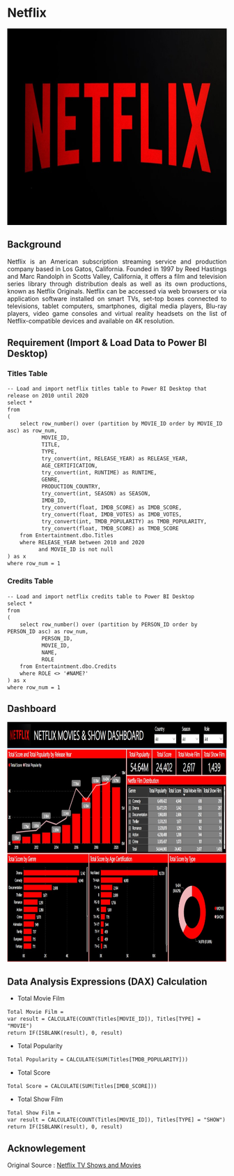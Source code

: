 # Netflix 
<img src="https://github.com/Bayunova28/Netflix/blob/master/cover.jpg" height="450" width="1100">

## Background
<p align="justify">Netflix is an American subscription streaming service and production company based in Los Gatos, California. Founded in 1997 by Reed Hastings and Marc 
Randolph in Scotts Valley, California, it offers a film and television series library through distribution deals as well as its own productions, known as Netflix 
Originals. Netflix can be accessed via web browsers or via application software installed on smart TVs, set-top boxes connected to televisions, tablet computers, 
smartphones, digital media players, Blu-ray players, video game consoles and virtual reality headsets on the list of Netflix-compatible devices and available on 4K 
resolution.</p>

## Requirement (Import & Load Data to Power BI Desktop)
### Titles Table
```mysql
-- Load and import netflix titles table to Power BI Desktop that release on 2010 until 2020
select *
from 
(
	select row_number() over (partition by MOVIE_ID order by MOVIE_ID asc) as row_num,
		   MOVIE_ID,
		   TITLE,
		   TYPE,
		   try_convert(int, RELEASE_YEAR) as RELEASE_YEAR,
		   AGE_CERTIFICATION,
		   try_convert(int, RUNTIME) as RUNTIME,
		   GENRE,
		   PRODUCTION_COUNTRY,
		   try_convert(int, SEASON) as SEASON,
		   IMDB_ID,
		   try_convert(float, IMDB_SCORE) as IMDB_SCORE,
		   try_convert(float, IMDB_VOTES) as IMDB_VOTES,
		   try_convert(int, TMDB_POPULARITY) as TMDB_POPULARITY,
		   try_convert(float, TMDB_SCORE) as TMDB_SCORE
	from Entertaintment.dbo.Titles
	where RELEASE_YEAR between 2010 and 2020
	      and MOVIE_ID is not null
) as x
where row_num = 1
```
### Credits Table
```mysql
-- Load and import netflix credits table to Power BI Desktop
select *
from 
(
	select row_number() over (partition by PERSON_ID order by PERSON_ID asc) as row_num,
		   PERSON_ID,
		   MOVIE_ID,
		   NAME,
		   ROLE
	from Entertaintment.dbo.Credits
	where ROLE <> '#NAME?'
) as x
where row_num = 1
```

## Dashboard
<img src="https://github.com/Bayunova28/Netflix/blob/master/Dashboard.jpg" height="550" width="1100">

## Data Analysis Expressions (DAX) Calculation
* Total Movie Film
```
Total Movie Film = 
var result = CALCULATE(COUNT(Titles[MOVIE_ID]), Titles[TYPE] = "MOVIE")
return IF(ISBLANK(result), 0, result)
```
* Total Popularity
```
Total Popularity = CALCULATE(SUM(Titles[TMDB_POPULARITY]))
```
* Total Score
```
Total Score = CALCULATE(SUM(Titles[IMDB_SCORE]))
```
* Total Show Film
```
Total Show Film = 
var result = CALCULATE(COUNT(Titles[MOVIE_ID]), Titles[TYPE] = "SHOW")
return IF(ISBLANK(result), 0, result)
```

## Acknowlegement
Original Source : [Netflix TV Shows and Movies](https://www.kaggle.com/datasets/victorsoeiro/netflix-tv-shows-and-movies)
